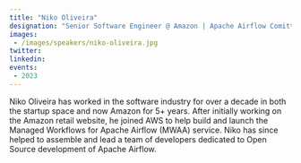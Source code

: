 ```yaml
---
title: "Niko Oliveira"
designation: "Senior Software Engineer @ Amazon | Apache Airflow Comitter"
images:
 - /images/speakers/niko-oliveira.jpg
twitter: 
linkedin: 
events:
 - 2023
---
```


Niko Oliveira has worked in the software industry for over a decade in both the startup space and now Amazon for 5+ years. After initially working on the Amazon retail website, he joined AWS to help build and launch the Managed Workflows for Apache Airflow (MWAA) service. Niko has since helped to assemble and lead a team of developers dedicated to Open Source development of Apache Airflow.